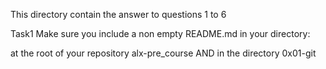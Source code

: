 This directory contain the answer to questions 1 to 6

Task1
Make sure you include a non empty README.md in your directory:

at the root of your repository alx-pre_course
AND in the directory 0x01-git